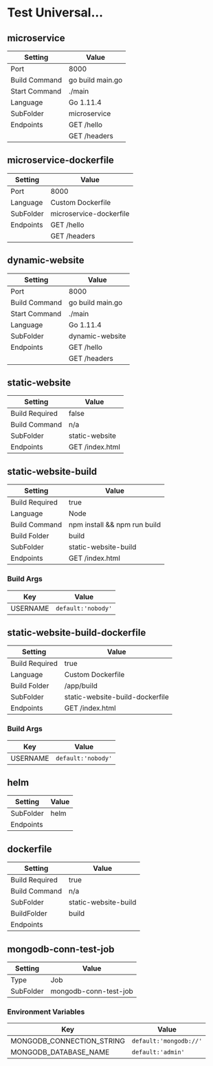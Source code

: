 # Test Universal...

## microservice

| Setting  |  Value  |
|---|---|
| Port  |  8000 |
| Build Command | go build main.go  |
| Start Command  |  ./main |
| Language  |  Go 1.11.4 |
| SubFolder | microservice |
| Endpoints | GET /hello |
| | GET /headers|

## microservice-dockerfile

| Setting  |  Value  |
|---|---|
| Port  |  8000 |
| Language  |  Custom Dockerfile |
| SubFolder | microservice-dockerfile |
| Endpoints | GET /hello |
| | GET /headers|

## dynamic-website

| Setting  |  Value  |
|---|---|
| Port  |  8000 |
| Build Command | go build main.go  |
| Start Command  |  ./main |
| Language  |  Go 1.11.4 |
| SubFolder | dynamic-website |
| Endpoints | GET /hello |
| | GET /headers|

## static-website

| Setting  |  Value  |
|---|---|
| Build Required | false  |
| Build Command | n/a  |
| SubFolder | static-website |
| Endpoints | GET /index.html |

## static-website-build

| Setting  |  Value  |
|---|---|
| Build Required | true  |
| Language  |  Node |
| Build Command | npm install && npm run build  |
| Build Folder | build |
| SubFolder | static-website-build |
| Endpoints | GET /index.html |

### Build Args

| Key  |  Value  |
|---|---|
| USERNAME | `default:'nobody'` |

## static-website-build-dockerfile

| Setting  |  Value  |
|---|---|
| Build Required | true  |
| Language  |  Custom Dockerfile |
| Build Folder | /app/build |
| SubFolder | static-website-build-dockerfile |
| Endpoints | GET /index.html |

### Build Args

| Key  |  Value  |
|---|---|
| USERNAME | `default:'nobody'` |

## helm

| Setting  |  Value  |
|---|---|
| SubFolder | helm |
| Endpoints |  |


## dockerfile

| Setting  |  Value  |
|---|---|
| Build Required | true  |
| Build Command | n/a  |
| SubFolder | static-website-build |
| BuildFolder | build |
| Endpoints |  |


## mongodb-conn-test-job

| Setting  |  Value  |
|---|---|
| Type | Job |
| SubFolder | mongodb-conn-test-job |

### Environment Variables

| Key  |  Value  |
|---|---|
| MONGODB_CONNECTION_STRING | `default:'mongodb://'` |
| MONGODB_DATABASE_NAME | `default:'admin'` |
